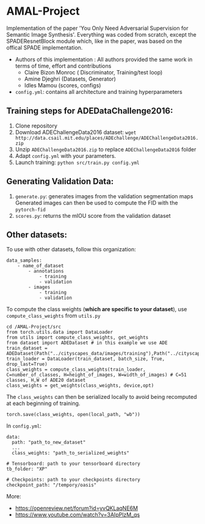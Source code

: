 # AMAL-Project
Implementation of the paper 'You Only Need Adversarial Supervision for Semantic Image Synthesis'.
Everything was coded from scratch, except the SPADEResnetBlock module which, like in the paper, was based on the offical SPADE implementation.

* Authors of this implementation : All authors provided the same work in terms of time, effort and contributions
  - Claire Bizon Monroc ( Discriminator, Training/test loop)
  - Amine Djeghri (Datasets, Generator)
  - Idles Mamou (scores, configs)
* `config.yml`: contains all architecture and training hyperparameters

## Training steps for ADEDataChallenge2016:
1. Clone repository
2. Download ADEChallengeData2016 dataset:
`wget http://data.csail.mit.edu/places/ADEchallenge/ADEChallengeData2016.zip`
3. Unzip `ADEChallengeData2016.zip` to replace `ADEChallengeData2016` folder
4. Adapt `config.yml` with your parameters.
5. Launch training: `python src/train.py config.yml`

## Generating Validation Data:
1. `generate.py`: generates images from the validation segmentation maps
    Generated images can then be used to compute the FID with the `pytorch-fid`
2. `scores.py`: returns the mIOU score from the validation dataset

## Other datasets: 
To use with other datasets, follow this organization:
```
data_samples:
    - name_of_dataset
        - annotations
            - training
            - validation
        - images
            - training
            - validation
```

To compute the class weights (**which are specific to your dataset**), 
use `compute_class_weights` from `utils.py`

```
cd /AMAL-Project/src
from torch.utils.data import DataLoader
from utils import compute_class_weights, get_weights
from dataset import ADEDataset # in this example we use ADE
train_dataset = ADEDataset(Path("../cityscapes_data/images/training"),Path("../cityscapes_data/annotations/training"),128)
train_loader = DataLoader(train_dataset, batch_size, True, drop_last=True)
class_weights = compute_class_weights(train_loader, C=number_of_classes, H=height_of_images, W=width_of_images) # C=51 classes, H,W of ADE20 dataset
class_weights = get_weights(class_weights, device,opt)
```
The `class_weights` can then be serialized locally to avoid being recomputed at each beginning of training.

```
torch.save(class_weights, open(local_path, "wb"))
```

In `config.yml`:
```
data:
  path: "path_to_new_dataset"
  ...
  class_weights: "path_to_serialized_weights"

# Tensorboard: path to your tensorboard directory
tb_folder: "XP"

# Checkpoints: path to your checkpoints directory
checkpoint_path: "/tempory/oasis"
```

More: 
- https://openreview.net/forum?id=yvQKLaqNE6M
- https://www.youtube.com/watch?v=3AIpPlzM_qs
